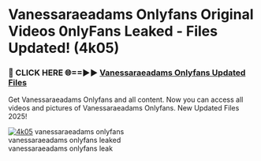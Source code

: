 # Vanessaraeadams Onlyfans Original Videos 0nlyFans Leaked - Files Updated! (4k05)

<h3>🔴 CLICK HERE 🌐==►► <a href="https://tinyurl.com/x26r9saj" rel="nofollow">Vanessaraeadams Onlyfans Updated Files</a></h3>

Get Vanessaraeadams Onlyfans and all content. Now you can access all videos and pictures of Vanessaraeadams Onlyfans. New Updated Files 2025!

[![4k05](https://i.imgur.com/LkgZPqh.gif)](https://tinyurl.com/x26r9saj)
vanessaraeadams onlyfans<br>
vanessaraeadams onlyfans leaked<br>
vanessaraeadams onlyfans leak